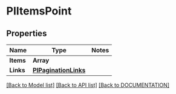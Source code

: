 # PIItemsPoint

## Properties
Name | Type | Notes
------------ | ------------- | -------------
**Items** | **Array<PIPoint>**
**Links** | **[**PIPaginationLinks**](../models/PIPaginationLinks.md)**

[[Back to Model list]](../../DOCUMENTATION.md#documentation-for-models) [[Back to API list]](../../DOCUMENTATION.md#documentation-for-api-endpoints) [[Back to DOCUMENTATION]](../../DOCUMENTATION.md)
